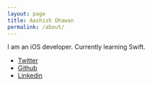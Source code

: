 ```yaml
---
layout: page
title: Aashish Dhawan
permalink: /about/
---
```


I am an iOS developer. Currently learning Swift.

* [Twitter](https://twitter.com/aashish_dhawan)
* [Github](https://github.com/aashishdhawan)
* [Linkedin](https://in.linkedin.com/in/aashishdhawan)
